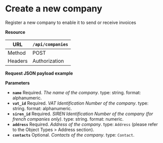 # Create a new company

Register a new company to enable it to send or receive invoices

__Resource__

|URL|`/api/companies`|
|---|---|
|Method|POST|
|Headers|Authorization |

__Request JSON payload example__


__Parameters__

- __`name`__ Required. *The name of the company*. type: string. format: alphanumeric.
- __`vat_id`__ Required. *VAT Identification Number of the company*. type: string. format: alphanumeric.
- __`siren_id`__ Required. *SIREN Identification Number of the company (for french companies only)*. type: string. format: numeric.
- __`address`__ Required. *Address of the company*. type: `Address` (please refer to the Object Types > Address section).
- __`contacts`__ Optional. *Contacts of the company*. type: `Contact`.